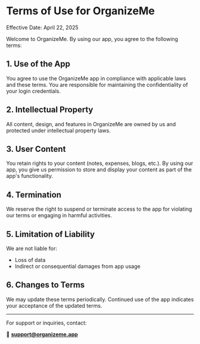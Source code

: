 # Terms of Use for OrganizeMe

Effective Date: April 22, 2025

Welcome to OrganizeMe. By using our app, you agree to the following terms:

## 1. Use of the App

You agree to use the OrganizeMe app in compliance with applicable laws and these terms. You are responsible for maintaining the confidentiality of your login credentials.

## 2. Intellectual Property

All content, design, and features in OrganizeMe are owned by us and protected under intellectual property laws.

## 3. User Content

You retain rights to your content (notes, expenses, blogs, etc.). By using our app, you give us permission to store and display your content as part of the app's functionality.

## 4. Termination

We reserve the right to suspend or terminate access to the app for violating our terms or engaging in harmful activities.

## 5. Limitation of Liability

We are not liable for:
- Loss of data
- Indirect or consequential damages from app usage

## 6. Changes to Terms

We may update these terms periodically. Continued use of the app indicates your acceptance of the updated terms.

---

For support or inquiries, contact:

📧 **support@organizeme.app**

